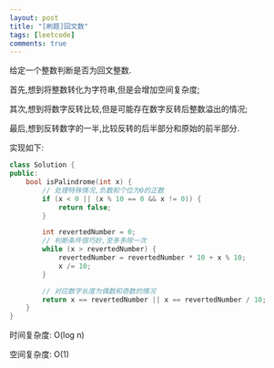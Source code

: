 ```yaml
---
layout: post
title: "[刷题]回文数"
tags: [leetcode]
comments: true
---
```

给定一个整数判断是否为回文整数.

首先,想到将整数转化为字符串,但是会增加空间复杂度;

其次,想到将数字反转比较,但是可能存在数字反转后整数溢出的情况;

最后,想到反转数字的一半,比较反转的后半部分和原始的前半部分.

实现如下:

```c++
class Solution {
public:
    bool isPalindrome(int x) {
        // 处理特殊情况,负数和个位为0的正数
        if (x < 0 || (x % 10 == 0 && x != 0)) {
            return false;
        }

        int revertedNumber = 0;
        // 判断条件很巧妙,至多多除一次
        while (x > revertedNumber) {
            revertedNumber = revertedNumber * 10 + x % 10;
            x /= 10;
        }

        // 对应数字长度为偶数和奇数的情况
        return x == revertedNumber || x == revertedNumber / 10;
    }
}
```

时间复杂度: O(log n)

空间复杂度: O(1)